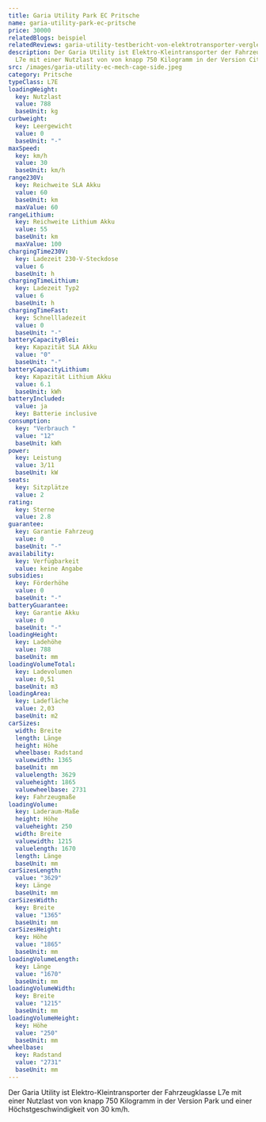 ```yaml
---
title: Garia Utility Park EC Pritsche
name: garia-utility-park-ec-pritsche
price: 30000
relatedBlogs: beispiel
relatedReviews: garia-utility-testbericht-von-elektrotransporter-vergleich
description: Der Garia Utility ist Elektro-Kleintransporter der Fahrzeugklasse
  L7e mit einer Nutzlast von von knapp 750 Kilogramm in der Version City.
src: /images/garia-utility-ec-mech-cage-side.jpeg
category: Pritsche
typeClass: L7E
loadingWeight:
  key: Nutzlast
  value: 788
  baseUnit: kg
curbweight:
  key: Leergewicht
  value: 0
  baseUnit: "-"
maxSpeed:
  key: km/h
  value: 30
  baseUnit: km/h
range230V:
  key: Reichweite SLA Akku
  value: 60
  baseUnit: km
  maxValue: 60
rangeLithium:
  key: Reichweite Lithium Akku
  value: 55
  baseUnit: km
  maxValue: 100
chargingTime230V:
  key: Ladezeit 230-V-Steckdose
  value: 6
  baseUnit: h
chargingTimeLithium:
  key: Ladezeit Typ2
  value: 6
  baseUnit: h
chargingTimeFast:
  key: Schnellladezeit
  value: 0
  baseUnit: "-"
batteryCapacityBlei:
  key: Kapazität SLA Akku
  value: "0"
  baseUnit: "-"
batteryCapacityLithium:
  key: Kapazität Lithium Akku
  value: 6.1
  baseUnit: kWh
batteryIncluded:
  value: ja
  key: Batterie inclusive
consumption:
  key: "Verbrauch "
  value: "12"
  baseUnit: kWh
power:
  key: Leistung
  value: 3/11
  baseUnit: kW
seats:
  key: Sitzplätze
  value: 2
rating:
  key: Sterne
  value: 2.8
guarantee:
  key: Garantie Fahrzeug
  value: 0
  baseUnit: "-"
availability:
  key: Verfügbarkeit
  value: keine Angabe
subsidies:
  key: Förderhöhe
  value: 0
  baseUnit: "-"
batteryGuarantee:
  key: Garantie Akku
  value: 0
  baseUnit: "-"
loadingHeight:
  key: Ladehöhe
  value: 788
  baseUnit: mm
loadingVolumeTotal:
  key: Ladevolumen
  value: 0,51
  baseUnit: m3
loadingArea:
  key: Ladefläche
  value: 2,03
  baseUnit: m2
carSizes:
  width: Breite
  length: Länge
  height: Höhe
  wheelbase: Radstand
  valuewidth: 1365
  baseUnit: mm
  valuelength: 3629
  valueheight: 1865
  valuewheelbase: 2731
  key: Fahrzeugmaße
loadingVolume:
  key: Laderaum-Maße
  height: Höhe
  valueheight: 250
  width: Breite
  valuewidth: 1215
  valuelength: 1670
  length: Länge
  baseUnit: mm
carSizesLength:
  value: "3629"
  key: Länge
  baseUnit: mm
carSizesWidth:
  key: Breite
  value: "1365"
  baseUnit: mm
carSizesHeight:
  key: Höhe
  value: "1865"
  baseUnit: mm
loadingVolumeLength:
  key: Länge
  value: "1670"
  baseUnit: mm
loadingVolumeWidth:
  key: Breite
  value: "1215"
  baseUnit: mm
loadingVolumeHeight:
  key: Höhe
  value: "250"
  baseUnit: mm
wheelbase:
  key: Radstand
  value: "2731"
  baseUnit: mm
---
```

Der Garia Utility ist Elektro-Kleintransporter der Fahrzeugklasse L7e mit einer Nutzlast von von knapp 750 Kilogramm in der Version Park und einer Höchstgeschwindigkeit von 30 km/h.